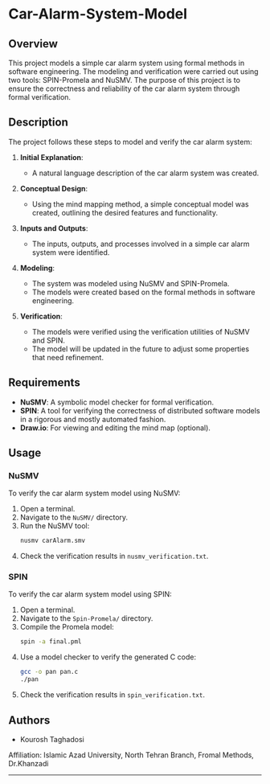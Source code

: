 # Car-Alarm-System-Model

## Overview

This project models a simple car alarm system using formal methods in software engineering. The modeling and verification were carried out using two tools: SPIN-Promela and NuSMV. The purpose of this project is to ensure the correctness and reliability of the car alarm system through formal verification.

## Description

The project follows these steps to model and verify the car alarm system:

1. **Initial Explanation**:
   - A natural language description of the car alarm system was created.

2. **Conceptual Design**:
   - Using the mind mapping method, a simple conceptual model was created, outlining the desired features and functionality.

3. **Inputs and Outputs**:
   - The inputs, outputs, and processes involved in a simple car alarm system were identified.

4. **Modeling**:
   - The system was modeled using NuSMV and SPIN-Promela.
   - The models were created based on the formal methods in software engineering.

5. **Verification**:
   - The models were verified using the verification utilities of NuSMV and SPIN.
   - The model will be updated in the future to adjust some properties that need refinement.

## Requirements

- **NuSMV**: A symbolic model checker for formal verification.
- **SPIN**: A tool for verifying the correctness of distributed software models in a rigorous and mostly automated fashion.
- **Draw.io**: For viewing and editing the mind map (optional).

## Usage

### NuSMV

To verify the car alarm system model using NuSMV:

1. Open a terminal.
2. Navigate to the `NuSMV/` directory.
3. Run the NuSMV tool:
   ```sh
   nusmv carAlarm.smv
   ```
4. Check the verification results in `nusmv_verification.txt`.

### SPIN

To verify the car alarm system model using SPIN:

1. Open a terminal.
2. Navigate to the `Spin-Promela/` directory.
3. Compile the Promela model:
   ```sh
   spin -a final.pml
   ```
4. Use a model checker to verify the generated C code:
   ```sh
   gcc -o pan pan.c
   ./pan
   ```
5. Check the verification results in `spin_verification.txt`.

## Authors

- Kourosh Taghadosi


Affiliation: Islamic Azad University, North Tehran Branch, Fromal Methods, Dr.Khanzadi


---
